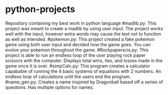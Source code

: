 # python-projects
Repository containing my best work in python language
#madlib.py:
This project was meant to create a madlib by using user input. The project works well with the input, however extra words may cause the text not to function as well as intended.
#pokemon.py:
This project created a fake pokemon game using both user input and decided how the game goes. You can evolve your pokemon throughout the game.
#Rockpaperscis.py:
This project is able to run an endless loop of the user playing rock paper scissors with the computer. Displays total wins, ties, and losses made in the game once it is over.
#simpCalc.py:
This program creates a calculator capabable of running the 4 basic systems of equations with 2 numbers. An endless loop of calculations until the users end the program.
#name_gen.py:
Creates a name inspired by Dragonball based off a series of questions. Has multiple options for names.
